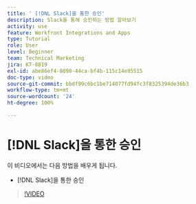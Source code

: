 ```yaml
---
title: ' [!DNL Slack]을 통한 승인'
description: Slack을 통해 승인하는 방법 알아보기
activity: use
feature: Workfront Integrations and Apps
type: Tutorial
role: User
level: Beginner
team: Technical Marketing
jira: KT-8819
exl-id: abe86ef4-8090-44ca-bf4b-115c14e95515
doc-type: video
source-git-commit: bbdf99c6bc1be714077fd94fc3f8325394de36b3
workflow-type: tm+mt
source-wordcount: '24'
ht-degree: 100%

---
```


# [!DNL Slack]을 통한 승인

이 비디오에서는 다음 방법을 배우게 됩니다.

* [!DNL Slack]을 통한 승인

>[!VIDEO](https://video.tv.adobe.com/v/3436365/?quality=12&learn=on&enablevpops=1&captions=kor)
